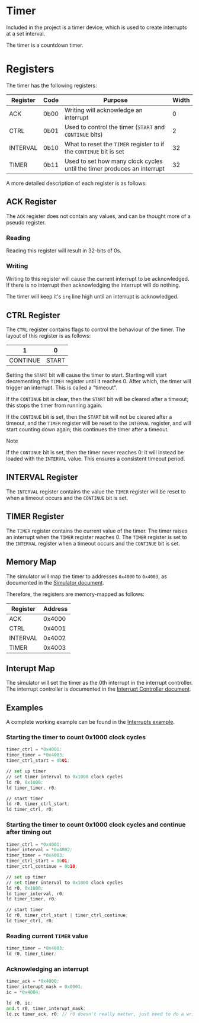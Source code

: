 # Timer

Included in the project is a timer device, which is used to create interrupts at a set interval.

The timer is a countdown timer.

# Registers

The timer has the following registers:

| Register | Code | Purpose | Width |
|---|---|---|---|
| ACK | 0b00 | Writing will acknowledge an interrupt | 0 |
| CTRL | 0b01 | Used to control the timer (`START` and `CONTINUE` bits) | 2 |
| INTERVAL | 0b10 | What to reset the `TIMER` register to if the `CONTINUE` bit is set | 32 |
| TIMER | 0b11 | Used to set how many clock cycles until the timer produces an interrupt | 32 |

A more detailed description of each register is as follows:

## ACK Register

The `ACK` register does not contain any values, and can be thought more of a pseudo register. 

### Reading

Reading this register will result in 32-bits of 0s. 

### Writing

Writing to this register will cause the current interrupt to be acknowledged. If there is no interrupt then acknowledging the interrupt will do nothing.

The timer will keep it's `irq` line high until an interrupt is acknowledged.

## CTRL Register

The `CTRL` register contains flags to control the behaviour of the timer. The layout of this register is as follows:

| 1 | 0 |
|---|---|
| CONTINUE | START |

Setting the `START` bit will cause the timer to start. Starting will start decrementing the `TIMER` register until it reaches 0. After which, the timer will trigger an interrupt. This is called a "timeout".

If the `CONTINUE` bit is clear, then the `START` bit will be cleared after a timeout; this stops the timer from running again.

If the `CONTINUE` bit is set, then the `START` bit will not be cleared after a timeout, and the `TIMER` register will be reset to the `INTERVAL` register, and will start counting down again; this continues the timer after a timeout.

> [!NOTE]
> If the `CONTINUE` bit is set, then the timer never reaches 0: it will instead be loaded with the `INTERVAL` value. This ensures a consistent timeout period.

## INTERVAL Register

The `INTERVAL` register contains the value the `TIMER` register will be reset to when a timeout occurs and the `CONTINUE` bit is set.

## TIMER Register

The `TIMER` register contains the current value of the timer. The timer raises an interrupt when the `TIMER` register reaches 0. The `TIMER` register is set to the `INTERVAL` register when a timeout occurs and the `CONTINUE` bit is set.

## Memory Map

The simulator will map the timer to addresses `0x4000` to `0x4003`, as documented in the [Simulator document](simulator.md#memory-map).

Therefore, the registers are memory-mapped as follows:

| Register | Address |
|---|---|
| ACK | 0x4000 |
| CTRL | 0x4001 |
| INTERVAL | 0x4002 |
| TIMER | 0x4003 |

## Interupt Map

The simulator will set the timer as the 0th interrupt in the interrupt controller. The interrupt controller is documented in the [Interrupt Controller document](interrupt_controller.md).

## Examples

A complete working example can be found in the [Interrupts example](../../examples/interrupts.asm).

### Starting the timer to count 0x1000 clock cycles
```asm
timer_ctrl = *0x4001;
timer_timer = *0x4003;
timer_ctrl_start = 0b01;

// set up timer
// set timer interval to 0x1000 clock cycles
ld r0, 0x1000;
ld timer_timer, r0;

// start timer
ld r0, timer_ctrl_start;
ld timer_ctrl, r0;
```

### Starting the timer to count 0x1000 clock cycles and continue after timing out
```asm
timer_ctrl = *0x4001;
timer_interval = *0x4002;
timer_timer = *0x4003;
timer_ctrl_start = 0b01;
timer_ctrl_continue = 0b10;

// set up timer
// set timer interval to 0x1000 clock cycles
ld r0, 0x1000;
ld timer_interval, r0;
ld timer_timer, r0;

// start timer
ld r0, timer_ctrl_start | timer_ctrl_continue;
ld timer_ctrl, r0;
```

### Reading current `TIMER` value
```asm
timer_timer = *0x4003;
ld r0, timer_timer;
```

### Acknowledging an interrupt
```asm
timer_ack = *0x4000;
timer_interupt_mask = 0x0001;
ic = *0x4004;

ld r0, ic;
and.t r0, timer_interupt_mask;
ld.zc timer_ack, r0; // r0 doesn't really matter, just need to do a write
```
